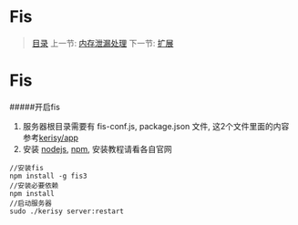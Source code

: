 #  Fis

   > [目录](<index.md>)
   > 上一节: [内存泄漏处理](2.5.md)
   > 下一节: [扩展](2.7.md)


   Fis
========
#####开启fis
1. 服务器根目录需要有  fis-conf.js, package.json 文件, 这2个文件里面的内容参考[kerisy/app](https://github.com/kerisy/app)
2. 安装 [nodejs](https://nodejs.org/en/), [npm](https://www.npmjs.com/), 安装教程请看各自官网

```
//安装fis
npm install -g fis3
//安装必要依赖
npm install
//启动服务器
sudo ./kerisy server:restart
```
